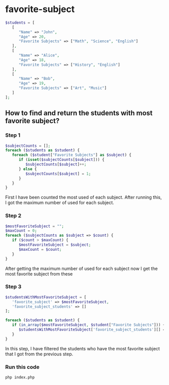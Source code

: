 # favorite-subject

```php
$students = [
   [
      "Name" => "John",
      "Age" => 20,
      "Favorite Subjects" => ["Math", "Science", "English"]
   ],
   [
      "Name" => "Alice",
      "Age" => 18,
      "Favorite Subjects" => ["History", "English"]
   ],
   [
      "Name" => "Bob",
      "Age" => 19,
      "Favorite Subjects" => ["Art", "Music"]
   ]
];

```

## How to find and return the students with most favorite subject?

### Step 1

```php
$subjectCounts = [];
foreach ($students as $student) {
   foreach ($student["Favorite Subjects"] as $subject) {
      if (isset($subjectCounts[$subject])) {
         $subjectCounts[$subject]++;
      } else {
         $subjectCounts[$subject] = 1;
      }
   }
}
```

First I have been counted the most used of each subject. After running this, I got the maximum number of used for each subject.

### Step 2

```php
$mostFavoriteSubject = "";
$maxCount = 0;
foreach ($subjectCounts as $subject => $count) {
   if ($count > $maxCount) {
      $mostFavoriteSubject = $subject;
      $maxCount = $count;
   }
}
```

After getting the maximum number of used for each subject now I get the most favorite subject from these

### Step 3

```php
$studentsWithMostFavoriteSubject = [
   'favorite_subject' => $mostFavoriteSubject,
   'favorite_subject_students' => []
];

foreach ($students as $student) {
   if (in_array($mostFavoriteSubject, $student["Favorite Subjects"])) {
      $studentsWithMostFavoriteSubject['favorite_subject_students'][] = $student;
   }
}
```

In this step, I have filtered the students who have the most favorite subject that I got from the previous step.

### Run this code

```shell
php index.php
```
